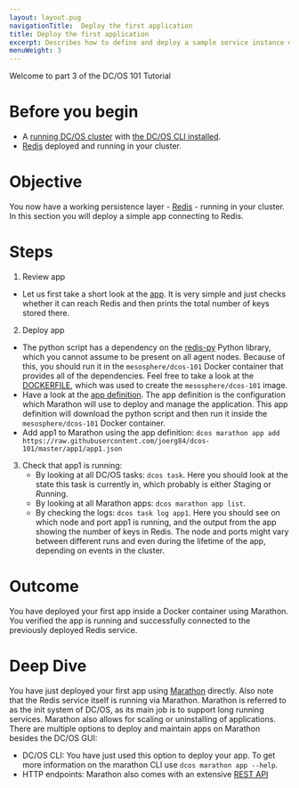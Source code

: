 ```yaml
---
layout: layout.pug
navigationTitle:  Deploy the first application
title: Deploy the first application
excerpt: Describes how to define and deploy a sample service instance on the cluster (part 3)
menuWeight: 3
---
```

Welcome to part 3 of the DC/OS 101 Tutorial

# Before you begin
* A [running DC/OS cluster](/1.13/tutorials/dcos-101/cli/) with [the DC/OS CLI installed](/1.13/tutorials/dcos-101/cli/).
* [Redis](/1.13/tutorials/dcos-101/redis-package/) deployed and running in your cluster.


# Objective
You now have a working persistence layer - [Redis](https://redislabs.com/) - running in your cluster.
In this section you will deploy a simple app connecting to Redis.

# Steps
1. Review app
  * Let us first take a short look at the [app](https://raw.githubusercontent.com/joerg84/dcos-101/master/app1/app1.py). It is very simple and just checks whether it can reach Redis and then prints the total number of keys stored there.
2. Deploy app
  * The python script has a dependency on the [redis-py](https://pypi.python.org/pypi/redis) Python library, which you cannot assume to be present on all agent nodes. Because of this, you should run it in the `mesosphere/dcos-101` Docker container that provides all of the dependencies. Feel free to take a look at the [DOCKERFILE](https://github.com/joerg84/dcos-101/blob/master/app1/DOCKERFILE), which was used to create the `mesosphere/dcos-101` image.
  * Have a look at the [app definition](https://raw.githubusercontent.com/joerg84/dcos-101/master/app1/app1.json). The app definition is the configuration which Marathon will use to deploy and manage the application. This app definition will download the python script and then run it inside the `mesosphere/dcos-101` Docker container.
  * Add app1 to Marathon using the app definition: `dcos marathon app add https://raw.githubusercontent.com/joerg84/dcos-101/master/app1/app1.json`
3. Check that app1 is running:
    * By looking at all DC/OS tasks: `dcos task`. Here you should look at the state this task is currently in, which probably is either *S*taging or *R*unning.
    * By looking at all Marathon apps: `dcos marathon app list`.
    * By checking the logs: `dcos task log app1`. Here you should see on which node and port app1 is running, and the output from the app showing the number of keys in Redis. The node and ports  might vary between different runs and even during the lifetime of the app, depending on events in the cluster.

# Outcome
You have deployed your first app inside a Docker container using Marathon.
You verified the app is running and successfully connected to the previously deployed Redis service.

# Deep Dive
You have just deployed your first app using [Marathon](https://mesosphere.github.io/marathon/) directly. Also note that the Redis service itself is running via Marathon.
Marathon is referred to as the init system of DC/OS, as its main job is to support long running services.
Marathon also allows for scaling or uninstalling of applications.
There are multiple options to deploy and maintain apps on Marathon besides the DC/OS GUI:

* DC/OS CLI: You have just used this option to deploy your app. To get more information on the marathon CLI use `dcos marathon app --help`.
* HTTP endpoints: Marathon also comes with an extensive [REST API](http://mesosphere.github.io/marathon/api-console/index.html)
